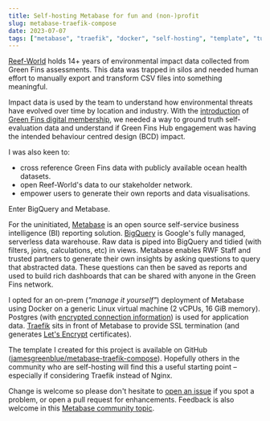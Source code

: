```yaml
---
title: Self-hosting Metabase for fun and (non-)profit
slug: metabase-traefik-compose
date: 2023-07-07
tags: ["metabase", "traefik", "docker", "self-hosting", "template", "tutorial"]
---
```


[Reef-World](https://reef-world.org) holds 14+ years of environmental impact data collected from Green Fins assessments. This data was trapped in silos and needed human effort to manually export and transform CSV files into something meaningful.

Impact data is used by the team to understand how environmental threats have evolved over time by location and industry. With the [introduction](https://www.unep.org/news-and-stories/press-release/coral-reef-protection-grow-green-fins-hub) of [Green Fins digital membership](https://greenfins.net/digital-membership/), we needed a way to ground truth self-evaluation data and understand if Green Fins Hub engagement was having the intended behaviour centred design (BCD) impact.

I was also keen to:
- cross reference Green Fins data with publicly available ocean health datasets.
- open Reef-World's data to our stakeholder network.
- empower users to generate their own reports and data visualisations.

Enter BigQuery and Metabase.

For the uninitiated, [Metabase](https://www.metabase.com/) is an open source self-service business intelligence (BI) reporting solution. [BigQuery](https://cloud.google.com/bigquery) is Google's fully managed, serverless data warehouse. Raw data is piped into BigQuery and tidied (with filters, joins, calculations, etc) in views. Metabase enables RWF Staff and trusted partners to generate their own insights by asking questions to query that abstracted data. These questions can then be saved as reports and used to build rich dashboards that can be shared with anyone in the Green Fins network.

I opted for an on-prem (*"manage it yourself"*) deployment of Metabase using Docker on a generic Linux virtual machine (2 vCPUs, 16 GiB memory). Postgres (with [encrypted connection information](https://www.metabase.com/docs/latest/databases/encrypting-details-at-rest)) is used for application data. [Traefik](https://traefik.io/) sits in front of Metabase to provide SSL termination (and generates [Let&apos;s Encrypt](https://letsencrypt.org/) certificates).

The template I created for this project is available on GitHub ([jamesgreenblue/metabase-traefik-compose](https://github.com/jamesgreenblue/metabase-traefik-compose)). Hopefully others in the community who are self-hosting will find this a useful starting point – especially if considering Traefik instead of Nginx.

Change is welcome so please don't hesitate to [open an issue](https://github.com/jamesgreenblue/metabase-traefik-compose/issues/new) if you spot a problem, or open a pull request for enhancements. Feedback is also welcome in this [Metabase community topic](https://discourse.metabase.com/t/production-ready-docker-compose-file-to-deploy-self-hosted-metabase-with-ssl/25882).